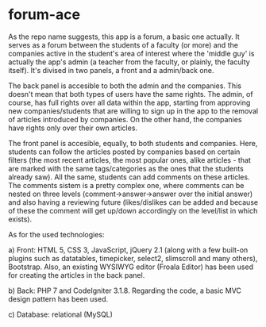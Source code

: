 # forum-ace

As the repo name suggests, this app is a forum, a basic one actually. It serves as a forum between the students of a faculty (or more) and the companies active in the student's area of interest where the 'middle guy' is actually the app's admin (a teacher from the faculty, or plainly, the faculty itself). It's divised in two panels, a front and a admin/back one.

The back panel is accesible to both the admin and the companies. This doesn't mean that both types of users have the same rights. The admin, of course, has full rights over all data within the app, starting from approving new companies/students that are willing to sign up in the app to the removal of articles introduced by companies. On the other hand, the companies have rights only over their own articles.

The front panel is accesible, equally, to both students and companies. Here, students can follow the articles posted by companies based on certain filters (the most recent articles, the most popular ones, alike articles - that are marked with the same tags/categories as the ones that the students already saw). All the same, students can add comments on these articles. The comments sistem is a pretty complex one, where comments can be nested on three levels (comment->answer->answer over the initial answer) and also having a reviewing future (likes/dislikes can be added and because of these the comment will get up/down accordingly on the level/list in which exists).

As for the used technologies:

a) Front: HTML 5, CSS 3, JavaScript, jQuery 2.1 (along with a few built-on plugins such as datatables, timepicker, select2, slimscroll and many others), Bootstrap. Also, an existing WYSIWYG editor (Froala Editor) has been used for creating the articles in the back panel.

b) Back: PHP 7 and CodeIgniter 3.1.8. Regarding the code, a basic MVC design pattern has been used.

c) Database: relational (MySQL)
